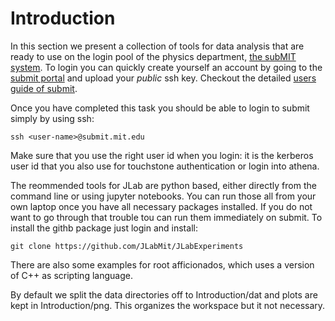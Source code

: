 # Introduction

In this section we present a collection of tools for data analysis that are ready to use on the login pool of the physics department, [the subMIT system](http://submit04.mit.edu/). To login you can quickly create yourself an account by going to the [submit portal](https://submit-portal.mit.edu/secure/app/keys) and upload your *public* ssh key. Checkout the detailed [users guide of submit](http://submit04.mit.edu/submit-users-guide/index.html).

Once you have completed this task you should be able to login to submit simply by using ssh:

    ssh <user-name>@submit.mit.edu

Make sure that you use the right user id when you login: it is the kerberos user id that you also use for touchstone authentication or login into athena.

The reommended tools for JLab are python based, either directly from the command line or using jupyter notebooks. You can run those all from your own laptop once you have all necessary packages installed. If you do not want to go through that trouble tou can run them immediately on submit. To install the githb package just login and install:

    git clone https://github.com/JLabMit/JLabExperiments

There are also some examples for root afficionados, which uses a version of C++ as scripting language.

By default we split the data directories off to Introduction/dat and plots are kept in Introduction/png. This organizes the workspace but it not necessary.
